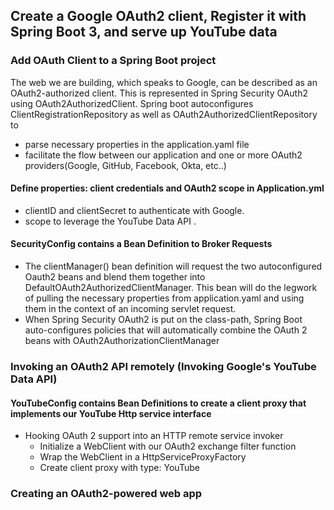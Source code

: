 
## Create a Google OAuth2 client, Register it with Spring Boot 3, and serve up YouTube data

### Add OAuth Client to a Spring Boot project

The web we are building, which speaks to Google, can be described as an OAuth2-authorized client. 
This is represented in Spring Security OAuth2 using OAuth2AuthorizedClient. 
Spring boot autoconfigures ClientRegistrationRepository 
as well as OAuth2AuthorizedClientRepository to
- parse necessary properties in the application.yaml file
- facilitate the flow between our application and one or more OAuth2 providers(Google, GitHub, Facebook, Okta, etc..)

#### Define properties: client credentials and OAuth2 scope in Application.yml
- clientID and clientSecret to authenticate with Google.
- scope to leverage the YouTube Data API .

#### SecurityConfig contains a Bean Definition to Broker Requests
- The clientManager() bean definition will request the two autoconfigured Oauth2 beans and blend them together into DefaultOAuth2AuthorizedClientManager. This bean will do the legwork of pulling the necessary properties from application.yaml and using them in the context of an incoming servlet request.
- When Spring Security OAuth2 is put on the class-path, Spring Boot auto-configures policies that will automatically combine the OAuth 2 beans with OAuth2AuthorizationClientManager

### Invoking an OAuth2 API remotely (Invoking Google's YouTube Data API)

#### YouTubeConfig contains Bean Definitions to create a client proxy that implements our YouTube Http service interface
  - Hooking OAuth 2 support into an HTTP remote service invoker
    - Initialize a WebClient with our OAuth2 exchange filter function
    - Wrap the WebClient in a HttpServiceProxyFactory
    - Create client proxy with type: YouTube
    
### Creating an OAuth2-powered web app
